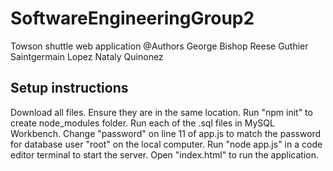 # SoftwareEngineeringGroup2
Towson shuttle web application
@Authors
  George Bishop
  Reese Guthier
  Saintgermain Lopez
  Nataly Quinonez

## Setup instructions
Download all files. Ensure they are in the same location. Run "npm init" to create node_modules folder. 
Run each of the .sql files in MySQL Workbench. Change "password" on line 11 of app.js to match the password for database user "root" on the local computer. 
Run "node app.js" in a code editor terminal to start the server. Open "index.html" to run the application.
